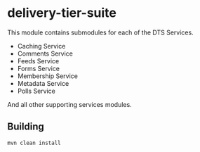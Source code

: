 # delivery-tier-suite
This module contains submodules for each of the DTS Services.
* Caching Service
* Comments Service
* Feeds Service
* Forms Service
* Membership Service
* Metadata Service
* Polls Service

And all other supporting services modules. 

## Building

```
mvn clean install
```